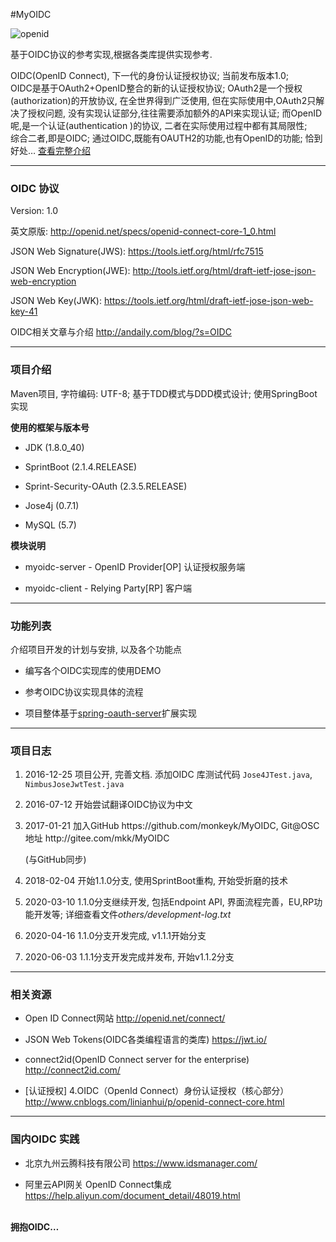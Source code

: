 #MyOIDC

<img src="http://andaily.com/blog/wp-content/uploads/2016/12/openid.png" alt="openid"/>
<p>
    基于OIDC协议的参考实现,根据各类库提供实现参考.
</p>
<p>
OIDC(OpenID Connect), 下一代的身份认证授权协议; 当前发布版本1.0;
<br/>
OIDC是基于OAuth2+OpenID整合的新的认证授权协议; OAuth2是一个授权(authorization)的开放协议, 在全世界得到广泛使用, 但在实际使用中,OAuth2只解决了授权问题, 没有实现认证部分,往往需要添加额外的API来实现认证; 而OpenID呢,是一个认证(authentication )的协议, 二者在实际使用过程中都有其局限性;
<br/>
综合二者,即是OIDC; 通过OIDC,既能有OAUTH2的功能,也有OpenID的功能; 恰到好处…
    <a href="http://andaily.com/blog/?p=440">查看完整介绍</a>
</p>
<hr/>

<h3>OIDC 协议</h3>
Version: 1.0
<br/>
<p>
    英文原版: <a href="http://openid.net/specs/openid-connect-core-1_0.html">http://openid.net/specs/openid-connect-core-1_0.html</a>
</p>


<p>
    JSON Web Signature(JWS): <a href="https://tools.ietf.org/html/rfc7515">https://tools.ietf.org/html/rfc7515</a>
</p>
<p>
    JSON Web Encryption(JWE): <a href="http://tools.ietf.org/html/draft-ietf-jose-json-web-encryption">http://tools.ietf.org/html/draft-ietf-jose-json-web-encryption</a>
</p>
<p>
    JSON Web Key(JWK): <a href="https://tools.ietf.org/html/draft-ietf-jose-json-web-key-41">https://tools.ietf.org/html/draft-ietf-jose-json-web-key-41</a>
</p>
<p>OIDC相关文章与介绍 <a href="http://andaily.com/blog/?s=OIDC">http://andaily.com/blog/?s=OIDC</a> </p>
<hr/>


<h3>项目介绍</h3>
<p>
    Maven项目, 字符编码: UTF-8; 基于TDD模式与DDD模式设计; 使用SpringBoot实现
</p>
<strong>使用的框架与版本号</strong>
<ul>
    <li><p>JDK (1.8.0_40)</p></li>
    <li><p>SprintBoot (2.1.4.RELEASE)</p></li>
    <li><p>Sprint-Security-OAuth (2.3.5.RELEASE)</p></li>
    <li><p>Jose4j (0.7.1)</p></li>
    <li><p>MySQL (5.7)</p></li>
</ul>

<strong>模块说明</strong>
<ul>
    <li><p>myoidc-server  - OpenID Provider[OP] 认证授权服务端</p></li>
    <li><p>myoidc-client  - Relying Party[RP] 客户端</p></li>
</ul>

<hr/>


<h3>功能列表</h3>
<p>介绍项目开发的计划与安排, 以及各个功能点</p>

<ul>
    <li><p>编写各个OIDC实现库的使用DEMO</p></li>
    <li><p>参考OIDC协议实现具体的流程</p></li>
    <li><p>项目整体基于<a href="https://gitee.com/shengzhao/spring-oauth-server">spring-oauth-server</a>扩展实现</p></li>
</ul>


<hr/>

<h3>项目日志</h3>

<ol>
    <li><p>2016-12-25  项目公开, 完善文档. 添加OIDC 库测试代码 <code>Jose4JTest.java</code>, <code>NimbusJoseJwtTest.java</code></p></li>
    <li><p>2016-07-12  开始尝试翻译OIDC协议为中文</p></li>
    <li><p>2017-01-21  加入GitHub https://github.com/monkeyk/MyOIDC, Git@OSC地址 http://gitee.com/mkk/MyOIDC</p>(与GitHub同步)</li>
    <li><p>2018-02-04  开始1.1.0分支, 使用SprintBoot重构, 开始受折磨的技术</p></li>
    <li><p>2020-03-10  1.1.0分支继续开发, 包括Endpoint API, 界面流程完善，EU,RP功能开发等; 详细查看文件<em>others/development-log.txt</em></p></li>
    <li><p>2020-04-16  1.1.0分支开发完成, v1.1.1开始分支</p></li>
    <li><p>2020-06-03  1.1.1分支开发完成并发布, 开始v1.1.2分支</p></li>
</ol>

<hr/>

<h3>相关资源</h3>

<ul>
    <li><p>Open ID Connect网站 <a href="http://openid.net/connect/">http://openid.net/connect/</a> </p></li>
    <li><p>JSON Web Tokens(OIDC各类编程语言的类库) <a href="https://jwt.io/">https://jwt.io/</a> </p></li>
    <li><p>connect2id(OpenID Connect server for the enterprise) <a href="http://connect2id.com/">http://connect2id.com/</a> </p></li>
    <li><p>[认证授权] 4.OIDC（OpenId Connect）身份认证授权（核心部分） <a href="http://www.cnblogs.com/linianhui/p/openid-connect-core.html">http://www.cnblogs.com/linianhui/p/openid-connect-core.html</a> </p></li>
</ul>

<hr/>

<h3>国内OIDC 实践</h3>

<ul>
    <li><p>北京九州云腾科技有限公司 <a href="https://www.idsmanager.com/">https://www.idsmanager.com/</a></p></li>
    <li><p>阿里云API网关 OpenID Connect集成 <a href="https://help.aliyun.com/document_detail/48019.html">https://help.aliyun.com/document_detail/48019.html</a></p></li>
</ul>



<br/>
<strong>拥抱OIDC…</strong>

